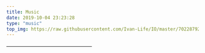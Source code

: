 ```yaml
---
title: Music
date: 2019-10-04 23:23:28
type: "music"
top_img: https://raw.githubusercontent.com/Ivan-Life/IO/master/70228792539.jpg
---
```

<!-- require APlayer -->
<link rel="stylesheet" href="https://cdn.jsdelivr.net/npm/aplayer/dist/APlayer.min.css">
<script src="https://cdn.jsdelivr.net/npm/aplayer/dist/APlayer.min.js"></script>
<!-- require MetingJS -->
<script src="https://cdn.jsdelivr.net/npm/meting@2/dist/Meting.min.js"></script>

<meting-js
	server="netease"
	autoplay="true"
	type="playlist"
	id="2404315691">
</meting-js>
————————————————